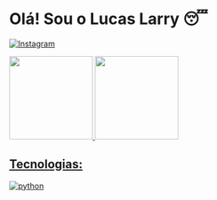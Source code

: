 # Olá! Sou o Lucas Larry 😴
[![Instagram](https://img.shields.io/badge/Instagram-E4405F?style=for-the-badge&logo=instagram&logoColor=white)](https://www.instagram.com/lucaslarryy/)

<div align="left">
  <a href="https://github.com/lucaslarry">
  <img height="150" src="https://github-readme-stats.vercel.app/api?username=lucaslarry&theme=dracula"/>
  <img height="150em" src="https://github-readme-stats.vercel.app/api/top-langs/?username=lucaslarry&layout=compact&langs_count=7&theme=dracula"/>


## Tecnologias:

<div style="display: inline_block">
  <img align="center" alt="python" src="https://img.shields.io/badge/Python-3776AB?style=for-the-badge&logo=python&logoColor=white" />
</div><br/>




